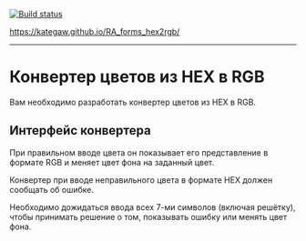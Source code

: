 [![Build status](https://ci.appveyor.com/api/projects/status/h5blr4dd03pe36kw?svg=true)](https://ci.appveyor.com/project/KateGaw/ra-forms-hex2rgb)

https://kategaw.github.io/RA_forms_hex2rgb/

-------------------------------------------------------------------------------

Конвертер цветов из HEX в RGB
===

Вам необходимо разработать конвертер цветов из HEX в RGB.

## Интерфейс конвертера

При правильном вводе цвета он показывает его представление в формате RGB и меняет цвет фона на заданный цвет.

Конвертер при вводе неправильного цвета в формате HEX должен сообщать об ошибке.

Необходимо дожидаться ввода всех 7-ми символов (включая решётку), чтобы принимать решение о том, показывать ошибку или менять цвет фона.